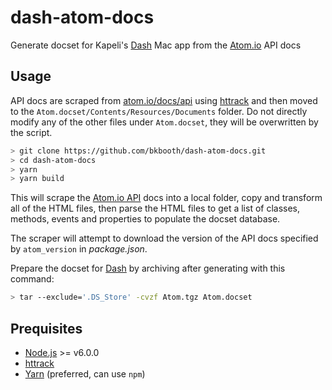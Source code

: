 # dash-atom-docs

Generate docset for Kapeli's [Dash][1] Mac app from the [Atom.io][2] API docs

## Usage

API docs are scraped from [atom.io/docs/api][3] using [httrack][4] and then moved to the
`Atom.docset/Contents/Resources/Documents` folder. Do not directly modify any of the other files
under `Atom.docset`, they will be overwritten by the script.

```bash
> git clone https://github.com/bkbooth/dash-atom-docs.git
> cd dash-atom-docs
> yarn
> yarn build
```

This will scrape the [Atom.io API][3] docs into a local folder, copy and transform all of the HTML files, then parse the HTML files to get a list of classes, methods, events and properties to populate the docset database.

The scraper will attempt to download the version of the API docs specified by `atom_version` in _package.json_.

Prepare the docset for [Dash][1] by archiving after generating with this command:

```bash
> tar --exclude='.DS_Store' -cvzf Atom.tgz Atom.docset
```

## Prequisites

* [Node.js][5] >= v6.0.0
* [httrack][4]
* [Yarn][6] (preferred, can use `npm`)

[1]: https://kapeli.com/dash
[2]: https://atom.io/
[3]: https://atom.io/docs/api
[4]: https://www.httrack.com/
[5]: https://nodejs.org/
[6]: https://yarnpkg.com/
